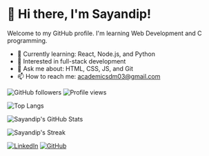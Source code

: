 # 👋 Hi there, I'm Sayandip!
Welcome to my GitHub profile. I'm learning Web Development and C programming.

- 🌱 Currently learning: React, Node.js, and Python
- 🧠 Interested in full-stack development
- 💬 Ask me about: HTML, CSS, JS, and Git
- 📫 How to reach me: academicsdm03@gmail.com


![GitHub followers](https://img.shields.io/github/followers/ItsKungFuPanda?label=Followers)
![Profile views](https://komarev.com/ghpvc/?username=ItsKungFuPanda&color=blue)

![Top Langs](https://github-readme-stats.vercel.app/api/top-langs/?username=ItsKungFuPanda&layout=compact)


![Sayandip's GitHub Stats](https://github-readme-stats.vercel.app/api?username=ItsKungFuPanda&show_icons=true&theme=radical)

![Sayandip's Streak](https://github-readme-streak-stats.herokuapp.com/?user=ItsKungFuPanda&theme=neon&hide_border=true)


[![LinkedIn](https://img.shields.io/badge/-LinkedIn-blue?logo=linkedin&logoColor=white)](https://www.linkedin.com/in/sayandip-manna-71b610244)
[![GitHub](https://img.shields.io/badge/-GitHub-black?logo=github&logoColor=white)](https://github.com/ItsKungFuPanda)
